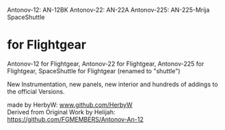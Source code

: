 Antonov-12: AN-12BK
Antonov-22: AN-22A
Antonov-225: AN-225-Mrija
SpaceShuttle 

for Flightgear
================

Antonov-12 for Flightgear,
Antonov-22 for Flightgear,
Antonov-225 for Flightgear,
SpaceShuttle for Flightgear (renamed to "shuttle")

New Instrumentation, new panels, new interior and hundreds of addings to the official Versions.

made by HerbyW: www.github.com/HerbyW <br>
Derived from Original Work by Helijah: https://github.com/FGMEMBERS/Antonov-An-12
